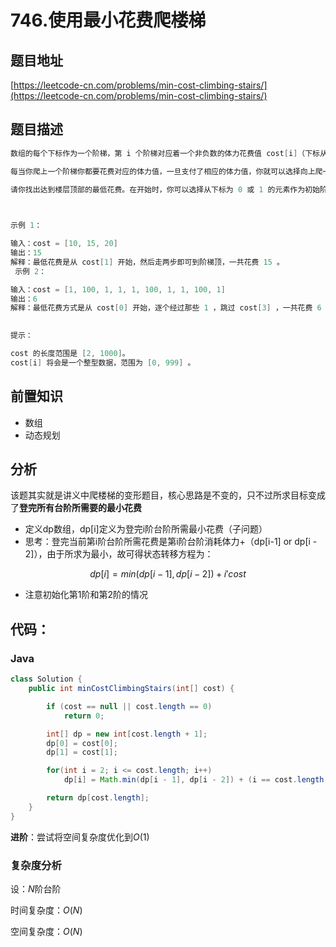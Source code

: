 # 746.使用最小花费爬楼梯

## 题目地址

[https://leetcode-cn.com/problems/min-cost-climbing-stairs/](https://leetcode-cn.com/problems/min-cost-climbing-stairs/)

## 题目描述

```java
数组的每个下标作为一个阶梯，第 i 个阶梯对应着一个非负数的体力花费值 cost[i]（下标从 0 开始）。

每当你爬上一个阶梯你都要花费对应的体力值，一旦支付了相应的体力值，你就可以选择向上爬一个阶梯或者爬两个阶梯。

请你找出达到楼层顶部的最低花费。在开始时，你可以选择从下标为 0 或 1 的元素作为初始阶梯。

 

示例 1：

输入：cost = [10, 15, 20]
输出：15
解释：最低花费是从 cost[1] 开始，然后走两步即可到阶梯顶，一共花费 15 。
 示例 2：

输入：cost = [1, 100, 1, 1, 1, 100, 1, 1, 100, 1]
输出：6
解释：最低花费方式是从 cost[0] 开始，逐个经过那些 1 ，跳过 cost[3] ，一共花费 6 。
 

提示：

cost 的长度范围是 [2, 1000]。
cost[i] 将会是一个整型数据，范围为 [0, 999] 。
```

## 前置知识

- 数组
- 动态规划

## 分析

该题其实就是讲义中爬楼梯的变形题目，核心思路是不变的，只不过所求目标变成了**登完所有台阶所需要的最小花费**

- 定义dp数组，dp[i]定义为登完i阶台阶所需最小花费（子问题）
- 思考：登完当前第i阶台阶所需花费是第i阶台阶消耗体力+（dp[i-1] or dp[i - 2]），由于所求为最小，故可得状态转移方程为：

$$dp[i]=min(dp[i - 1],dp[i- 2])+i'cost$$

- 注意初始化第1阶和第2阶的情况

## 代码：

### Java

```java
class Solution {
    public int minCostClimbingStairs(int[] cost) {

        if (cost == null || cost.length == 0)
            return 0;

        int[] dp = new int[cost.length + 1];
        dp[0] = cost[0];
        dp[1] = cost[1];

        for(int i = 2; i <= cost.length; i++) 
            dp[i] = Math.min(dp[i - 1], dp[i - 2]) + (i == cost.length ? 0 : cost[i]);

        return dp[cost.length];
    }
}
```

**进阶**：尝试将空间复杂度优化到$O(1)$

### 复杂度分析

设：$N$阶台阶

时间复杂度：$O(N)$

空间复杂度：$O(N)$
